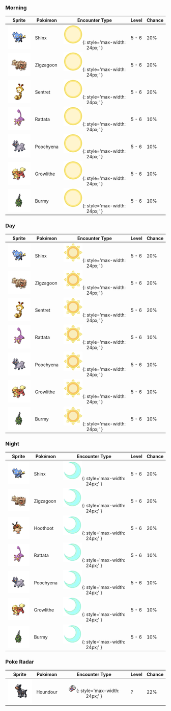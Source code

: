 ### Morning

| Sprite | Pokémon | Encounter Type | Level | Chance |
|:------:|---------|:--------------:|-------|--------|
| ![Shinx](../../assets/sprites/shinx/front.gif) | Shinx | ![Morning](../../assets/encounter_types/morning.png){: style='max-width: 24px;' } | 5 - 6 | 20% |
| ![Zigzagoon](../../assets/sprites/zigzagoon/front.gif) | Zigzagoon | ![Morning](../../assets/encounter_types/morning.png){: style='max-width: 24px;' } | 5 - 6 | 20% |
| ![Sentret](../../assets/sprites/sentret/front.gif) | Sentret | ![Morning](../../assets/encounter_types/morning.png){: style='max-width: 24px;' } | 5 - 6 | 20% |
| ![Rattata](../../assets/sprites/rattata/front.gif) | Rattata | ![Morning](../../assets/encounter_types/morning.png){: style='max-width: 24px;' } | 5 - 6 | 10% |
| ![Poochyena](../../assets/sprites/poochyena/front.gif) | Poochyena | ![Morning](../../assets/encounter_types/morning.png){: style='max-width: 24px;' } | 5 - 6 | 10% |
| ![Growlithe](../../assets/sprites/growlithe/front.gif) | Growlithe | ![Morning](../../assets/encounter_types/morning.png){: style='max-width: 24px;' } | 5 - 6 | 10% |
| ![Burmy](../../assets/sprites/burmy/front.gif) | Burmy | ![Morning](../../assets/encounter_types/morning.png){: style='max-width: 24px;' } | 5 - 6 | 10% |

### Day

| Sprite | Pokémon | Encounter Type | Level | Chance |
|:------:|---------|:--------------:|-------|--------|
| ![Shinx](../../assets/sprites/shinx/front.gif) | Shinx | ![Day](../../assets/encounter_types/day.png){: style='max-width: 24px;' } | 5 - 6 | 20% |
| ![Zigzagoon](../../assets/sprites/zigzagoon/front.gif) | Zigzagoon | ![Day](../../assets/encounter_types/day.png){: style='max-width: 24px;' } | 5 - 6 | 20% |
| ![Sentret](../../assets/sprites/sentret/front.gif) | Sentret | ![Day](../../assets/encounter_types/day.png){: style='max-width: 24px;' } | 5 - 6 | 20% |
| ![Rattata](../../assets/sprites/rattata/front.gif) | Rattata | ![Day](../../assets/encounter_types/day.png){: style='max-width: 24px;' } | 5 - 6 | 10% |
| ![Poochyena](../../assets/sprites/poochyena/front.gif) | Poochyena | ![Day](../../assets/encounter_types/day.png){: style='max-width: 24px;' } | 5 - 6 | 10% |
| ![Growlithe](../../assets/sprites/growlithe/front.gif) | Growlithe | ![Day](../../assets/encounter_types/day.png){: style='max-width: 24px;' } | 5 - 6 | 10% |
| ![Burmy](../../assets/sprites/burmy/front.gif) | Burmy | ![Day](../../assets/encounter_types/day.png){: style='max-width: 24px;' } | 5 - 6 | 10% |

### Night

| Sprite | Pokémon | Encounter Type | Level | Chance |
|:------:|---------|:--------------:|-------|--------|
| ![Shinx](../../assets/sprites/shinx/front.gif) | Shinx | ![Night](../../assets/encounter_types/night.png){: style='max-width: 24px;' } | 5 - 6 | 20% |
| ![Zigzagoon](../../assets/sprites/zigzagoon/front.gif) | Zigzagoon | ![Night](../../assets/encounter_types/night.png){: style='max-width: 24px;' } | 5 - 6 | 20% |
| ![Hoothoot](../../assets/sprites/hoothoot/front.gif) | Hoothoot | ![Night](../../assets/encounter_types/night.png){: style='max-width: 24px;' } | 5 - 6 | 20% |
| ![Rattata](../../assets/sprites/rattata/front.gif) | Rattata | ![Night](../../assets/encounter_types/night.png){: style='max-width: 24px;' } | 5 - 6 | 10% |
| ![Poochyena](../../assets/sprites/poochyena/front.gif) | Poochyena | ![Night](../../assets/encounter_types/night.png){: style='max-width: 24px;' } | 5 - 6 | 10% |
| ![Growlithe](../../assets/sprites/growlithe/front.gif) | Growlithe | ![Night](../../assets/encounter_types/night.png){: style='max-width: 24px;' } | 5 - 6 | 10% |
| ![Burmy](../../assets/sprites/burmy/front.gif) | Burmy | ![Night](../../assets/encounter_types/night.png){: style='max-width: 24px;' } | 5 - 6 | 10% |

### Poke Radar

| Sprite | Pokémon | Encounter Type | Level | Chance |
|:------:|---------|:--------------:|-------|--------|
| ![Houndour](../../assets/sprites/houndour/front.gif) | Houndour | ![Poke Radar](../../assets/encounter_types/poke_radar.png){: style='max-width: 24px;' } | ? | 22% |

